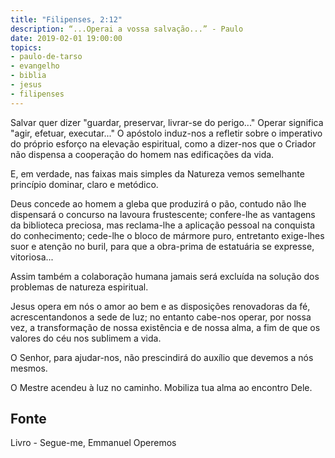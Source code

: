 ```yaml
---
title: "Filipenses, 2:12"
description: “...Operai a vossa salvação...” - Paulo
date: 2019-02-01 19:00:00
topics: 
- paulo-de-tarso
- evangelho
- biblia
- jesus
- filipenses
---
```


Salvar quer dizer "guardar, preservar, livrar-se do perigo..." Operar significa
"agir, efetuar, executar..." O apóstolo induz-nos a refletir sobre o imperativo
do próprio esforço na elevação espiritual, como a dizer-nos que o Criador não
dispensa a cooperação do homem nas edificações da vida.

E, em verdade, nas faixas mais simples da Natureza vemos semelhante princípio
dominar, claro e metódico.

Deus concede ao homem a gleba que produzirá o pão, contudo não lhe dispensará o
concurso na lavoura frustescente; confere-lhe as vantagens da biblioteca
preciosa, mas reclama-lhe a aplicação pessoal na conquista do conhecimento;
cede-lhe o bloco de mármore puro, entretanto exige-lhes suor e atenção no buril,
para que a obra-prima de estatuária se expresse, vitoriosa...

Assim também a colaboração humana jamais será excluída na solução dos problemas
de natureza espiritual.

Jesus opera em nós o amor ao bem e as disposições renovadoras da fé,
acrescentandonos a sede de luz; no entanto cabe-nos operar, por nossa vez, a
transformação de nossa existência e de nossa alma, a fim de que os valores do
céu nos sublimem a vida.

O Senhor, para ajudar-nos, não prescindirá do auxílio que devemos a nós mesmos.

O Mestre acendeu à luz no caminho. Mobiliza tua alma ao encontro Dele.


## Fonte
Livro - Segue-me, Emmanuel
Operemos
